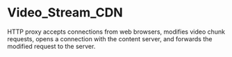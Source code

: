 # Video_Stream_CDN
HTTP proxy accepts connections from web browsers, modifies video chunk requests, opens a connection with the content server, and forwards the modified request to the server.
